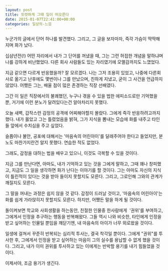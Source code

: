 ```yaml
---
layout: post
title: 또렷하게 그때 일이 떠오른다
date: 2015-01-07T22:41:00+00:00
categories: 일상의-느낌
---
```

누군가의 글에서 단어 하나를 발견했다. 그리고, 그 글을 보자마자, 즉각 가슴이 딱딱해지며 화가 났다.

십삼년전(!) 어떤 자리에서 내가 그 단어를 꺼냈을 때, 그는 그런 허접한 개념을 말하냐며 나를 강하게 비난했었다. 다른 회사 사람들도 있는 자리였기에 모멸감까지도 느꼈었다.

지금 같으면 다르게 반응했을까? 잘 모르겠다. 나는 그저 조용히 있었고, 나중에 다른회사로 옮기고 난후에도 몇번이나 그를 만났으며, 친하게 지냈고, 굳이 그 사건을 언급하지 않았다. 어쨌든 그는, 배울 점이 많은 존경하는 직장 선배였다.

그간 이 일은 직장에서의 불쾌했던, 누구나 겪을 수 있을 법한 에피소드로만 기억했을 뿐, 거기에 이런 분노가 달려있다는건 알아차리지 못했다.

오늘 새벽, 갑작스런 감정의 공격에 어찌해야할지 몰랐다. 그에게 즉각 반응하려고까지 했다. 내가 옳았고 그는 틀렸었음을 밝혀, 그가 지식을 뽐내는 모습에 화를 내주고 타인들 앞에서 수치심을 주고 싶었다.

슬픔이나 불안, 공포에 대해서는 '마음속의 어린아이'를 달래주어야 한다고 들었지만, 분노도 마찬가지란건 알지 못했다. 연습한 적도 없었다.

그래도, 감정을 대하는 법을 배우고 있으니, 이것도 극복할 수 있을 것이다.

지금 그를 만난다면, 아마도, 내가 기억하고 있는 것을 그에게 말하고, 그때 꽤나 창피했고, 지금도 그 일을 생각하면 화가 난다는 이야기를 할 것이다. 그는 아마도 자신의 지식이 틀린적이 있다는 것을 받아 들이지 못할지도 모른다. 그리고, 그로인해 그와의 관계가 깨질지도 모른다.

그 말을 꺼내는 과정은 쉽지 않을 것 같다. 감정이 드러날 것이고, '마음속의 어린아이'는 화를 쉽게 가라앉히지 못할지도 모른다. 하지만, 어쨌든 말을 하게 될 것이다.

돌이켜보면 학교와 사회생활을 하는동안, 친절한 인물중 한사람에게  '권위'를 부여하고, 그에게서 인정을 추구하는 행동을 반복해왔다. 그들 역시 나와 비슷한, 타인에게 인정을 받고 싶어하는 인물일 뿐임을 깨닫기엔, 내 마음속의 아이가 너무 외로왔을 것이다.

일생에 걸쳐서 꾸준히 반복되는 심리적 투사는, 결국 착각일 뿐이다. 그에게 "권위"를 투사한 후, 그에게서 인정을 받고 싶어하는 마음이 그의 실수를 용납할 수 없게 했을 것이다. 그리고, 내가 이미 권위를 투사하고 있는 이에게는 반박할 용기를 내기 힘들었을 것이다.

이제서야, 조금 용기가 생긴다.

